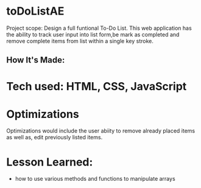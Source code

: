 # toDoListAE
 Project scope: Design a full funtional To-Do List. This web application has the ability to track user input into list form,be mark as completed and remove complete items from list within a single key stroke.
 
## How It's Made:
# Tech used: HTML, CSS, JavaScript

# Optimizations 
Optimizations would include the user abiity to remove already placed items as well as, edit previously listed items.

# Lesson Learned:
* how to use various methods and functions to manipulate arrays
